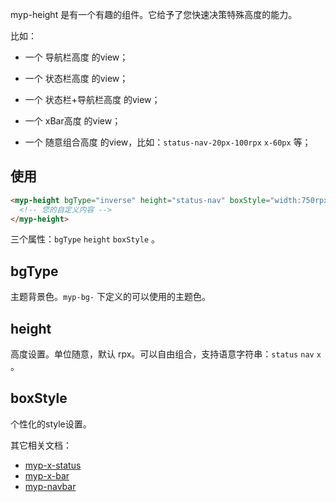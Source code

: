 
myp-height 是有一个有趣的组件。它给予了您快速决策特殊高度的能力。

比如：

- 一个 导航栏高度 的view；

- 一个 状态栏高度 的view；

- 一个 状态栏+导航栏高度 的view；

- 一个 xBar高度 的view；

- 一个 随意组合高度 的view，比如：`status-nav-20px-100rpx` `x-60px` 等；

## 使用

```html
<myp-height bgType="inverse" height="status-nav" boxStyle="width:750rpx;">
  <!-- 您的自定义内容 -->
</myp-height>
```

三个属性：`bgType` `height` `boxStyle` 。

## bgType

主题背景色。`myp-bg-` 下定义的可以使用的主题色。

## height

高度设置。单位随意，默认 rpx。可以自由组合，支持语意字符串：`status` `nav` `x` 。

## boxStyle

个性化的style设置。

其它相关文档：

- [myp-x-status](/doc/guide/myp-x-status.html) 
- [myp-x-bar](/doc/guide/myp-x-bar.html) 
- [myp-navbar](/doc/guide/myp-navbar.html)
